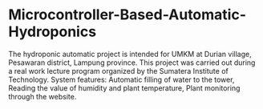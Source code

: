 # Microcontroller-Based-Automatic-Hydroponics
The hydroponic automatic project is intended for UMKM at Durian village, Pesawaran district, Lampung province. This project was carried out during a real work lecture program organized by the Sumatera Institute of Technology. System features: Automatic filling of water to the tower, Reading the value of humidity and plant temperature, Plant monitoring through the website.
